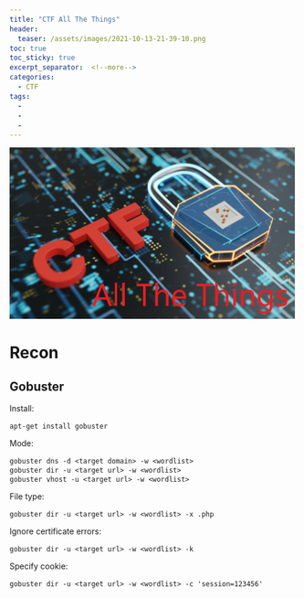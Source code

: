 ```yaml
---
title: "CTF All The Things"
header:
  teaser: /assets/images/2021-10-13-21-39-10.png
toc: true
toc_sticky: true
excerpt_separator:  <!--more-->
categories:
  - CTF
tags:
  - 
  - 
  - 
---
```


![ctf](/assets/images/2021-10-13-21-39-10.png)

# Recon

## Gobuster

Install:

```text
apt-get install gobuster
```

Mode:

```text
gobuster dns -d <target domain> -w <wordlist>
gobuster dir -u <target url> -w <wordlist>
gobuster vhost -u <target url> -w <wordlist>
```

File type:

```
gobuster dir -u <target url> -w <wordlist> -x .php
```

Ignore certificate errors:

```text
gobuster dir -u <target url> -w <wordlist> -k
```

Specify cookie:

```text
gobuster dir -u <target url> -w <wordlist> -c 'session=123456'
```
